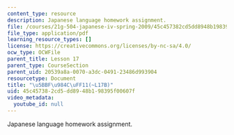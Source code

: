 ```yaml
---
content_type: resource
description: Japanese language homework assignment.
file: /courses/21g-504-japanese-iv-spring-2009/45c457382cd5dd8948b198395f00607f_MIT21G_504S09_hw17.pdf
file_type: application/pdf
learning_resource_types: []
license: https://creativecommons.org/licenses/by-nc-sa/4.0/
ocw_type: OCWFile
parent_title: Lesson 17
parent_type: CourseSection
parent_uid: 20539a8a-0070-a3dc-0491-23486d993904
resourcetype: Document
title: "\u5BBF\u984C\uFF11(~L17B)"
uid: 45c45738-2cd5-dd89-48b1-98395f00607f
video_metadata:
  youtube_id: null
---
```

Japanese language homework assignment.